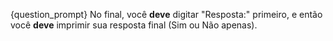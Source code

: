 {question_prompt}
No final, você **deve** digitar "Resposta:" primeiro, e então você **deve** imprimir sua resposta final (Sim ou Não apenas).